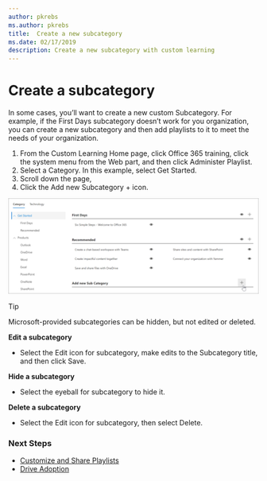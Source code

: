 ```yaml
---
author: pkrebs
ms.author: pkrebs
title:  Create a new subcategory
ms.date: 02/17/2019
description: Create a new subcategory with custom learning
---
```


# Create a subcategory 
In some cases, you’ll want to create a new custom Subcategory. For example, if the First Days subcategory doesn’t work for you organization, you can create a new subcategory and then add playlists to it to meet the needs of your organization. 

1. From the Custom Learning Home page, click Office 365 training, click the system menu from the Web part, and then click Administer Playlist. 
2. Select a Category. In this example, select Get Started.  
3. Scroll down the page, 
3. Click the Add new Subcategory + icon.  

![cg_newsubcategory.png](media/cg_newsubcategory.png)

> [!TIP]
> Microsoft-provided subcategories can be hidden, but not edited or deleted. 

**Edit a subcategory**
- Select the Edit icon for subcategory, make edits to the Subcategory title, and then click Save.

**Hide a subcategory**
- Select the eyeball for subcategory to hide it. 

**Delete a subcategory**
- Select the Edit icon for subcategory, then select Delete. 

### Next Steps

- [Customize and Share Playlists](customplaylist.md)
- [Drive Adoption](driveadoption.md) 